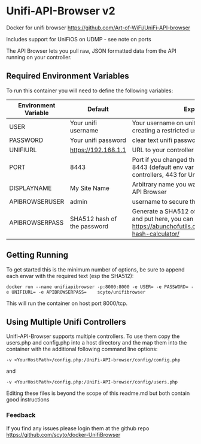 # Unifi-API-Browser v2

 Docker for unifi browser <https://github.com/Art-of-WiFi/UniFi-API-browser>

Includes support for UniFiOS on UDMP - see note on ports

 The API Browser lets you pull raw, JSON formatted data from the API running on your controller.

## Required Environment Variables
 To run this container you will need to define the following variables:

| Environment Variable | Default                     | Explanation                                                                                                                                    |
|----------------------|-----------------------------|------------------------------------------------------------------------------------------------------------------------------------------------|
| USER                 | Your unifi username         | Your username on unifi console - consider creating a restricted user                                                                           |
| PASSWORD             | Your unifi password         | clear text unifi password                                                                                                                      |
| UNIFIURL             | https://192.168.1.1         | URL to your controller *without* the port                                                                                                      |
| PORT                 | 8443                        | Port if you changed the port unifi is running on 8443 (default env var setting) for older controllers, 443 for UniFiOS based controllers                                                                                               |
| DISPLAYNAME          | My Site Name                | Arbitrary name you want to refer to this site as in API Browser                                                                                |
| APIBROWSERUSER       | admin                       | username to secure the API Browser instance                                                                                                    |
| APIBROWSERPASS       | SHA512 hash of the password | Generate a SHA512 of the password you want and put here, you can use a tool like https://abunchofutils.com/u/computing/sha512-hash-calculator/ |

## Getting Running
To get started this is the minimum number of options, be sure to append each envar with the required text (esp the SHA512):

`docker run --name unifiapibrowser -p:8000:8000 -e USER= -e PASSWORD= -e UNIFIURL= -e APIBROWSERPASS=    scyto/unifibrowser`

This will run the container on host port 8000/tcp.

## Using Multiple Unifi Controllers

Unifi-API-Browser supports multiple controllers.  To use them copy the users.php and config.php into a host directory and the map them into the container with the additional following command line options:

`-v <YourHostPath>/config.php:/UniFi-API-browser/config/config.php` 

and

`-v <YourHostPath>/config.php:/UniFi-API-browser/config/users.php`

Editing these files is beyond the scope of this readme.md but both contain good instructions

### Feedback
If you find any issues please login them at the github repo https://github.com/scyto/docker-UnifiBrowser
